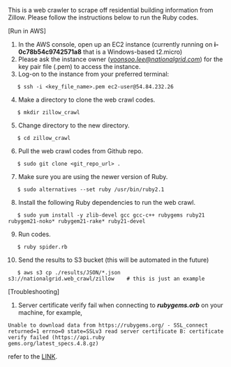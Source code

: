 This is a web crawler to scrape off residential building information from Zillow.
Please follow the instructions below to run the Ruby codes.

[Run in AWS]
1. In the AWS console, open up an EC2 instance (currently running on **i-0c78b54c9742571a8** that is a Windows-based t2.micro)
2. Please ask the instance owner (*yoonsoo.lee@nationalgrid.com*) for the key pair file (.pem) to access the instance.
3. Log-on to the instance from your preferred terminal:
```
   $ ssh -i <key_file_name>.pem ec2-user@54.84.232.26
```
4. Make a directory to clone the web crawl codes.
```
   $ mkdir zillow_crawl 
```
5. Change directory to the new directory.
```
   $ cd zillow_crawl
```
6. Pull the web crawl codes from Github repo.
```
   $ sudo git clone <git_repo_url> .     
```
7. Make sure you are using the newer version of Ruby.
```
   $ sudo alternatives --set ruby /usr/bin/ruby2.1
```
8. Install the following Ruby dependencies to run the web crawl.
```
   $ sudo yum install -y zlib-devel gcc gcc-c++ rubygems ruby21 rubygem21-noko* rubygem21-rake* ruby21-devel
```
9. Run codes.
```
   $ ruby spider.rb
```
10. Send the results to S3 bucket (this will be automated in the future)
```
   $ aws s3 cp ./results/JSON/*.json  s3://nationalgrid.web_crawl/zillow    # this is just an example
```

[Troubleshooting]
1. Server certificate verify fail when connecting to ***rubygems.orb*** on your machine, for example,
```
Unable to download data from https://rubygems.org/ - SSL_connect returned=1 errno=0 state=SSLv3 read server certificate B: certificate verify failed (https://api.ruby
gems.org/latest_specs.4.8.gz)
```
refer to the [LINK](https://stackoverflow.com/questions/4528101/ssl-connect-returned-1-errno-0-state-sslv3-read-server-certificate-b-certificat?page=1&tab=active#tab-top).
 
